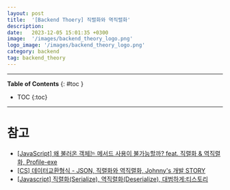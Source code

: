 ```yaml
---
layout: post
title:  '[Backend Thoery] 직렬화와 역직렬화'
description: 
date:   2023-12-05 15:01:35 +0300
image:  '/images/backend_theory_logo.png'
logo_image: '/images/backend_theory_logo.png'
category: backend
tag: backend_theory
---
```


---
**Table of Contents**
{: #toc }
*  TOC
{:toc}

---



# 참고

- [[JavaScript] 왜 불러온 객체는 메서드 사용이 불가능할까? feat. 직렬화 & 역직렬화, Profile-exe](https://velog.io/@profile_exe/JS-deserialization-use-method)
- [[CS] 데이터교환형식 - JSON, 직렬화와 역직렬화, Johnny's 개발 STORY](https://jhlee-developer.tistory.com/entry/CS-JSON-%EC%A7%81%EB%A0%AC%ED%99%94-%EC%97%AD%EC%A7%81%EB%A0%AC%ED%99%94)
- [[Javascript] 직렬화(Serialize), 역직렬화(Deserialize), 대범하게:티스토리](https://bo5mi.tistory.com/251)